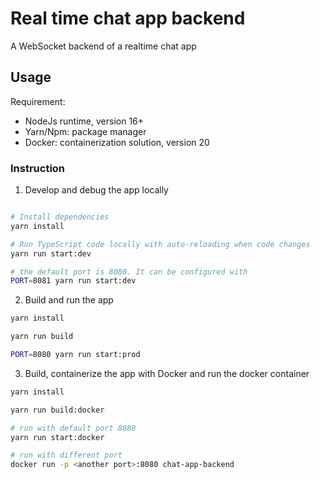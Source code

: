 # Real time chat app backend

A WebSocket backend of a realtime chat app

## Usage

Requirement:

- NodeJs runtime, version 16+
- Yarn/Npm: package manager
- Docker: containerization solution, version 20

### Instruction

1. Develop and debug the app locally

```bash

# Install dependencies
yarn install

# Run TypeScript code locally with auto-reloading when code changes
yarn run start:dev

# the default port is 8080. It can be configured with
PORT=8081 yarn run start:dev
```

2. Build and run the app

```bash
yarn install

yarn run build

PORT=8080 yarn run start:prod
```

3. Build, containerize the app with Docker and run the docker container

```bash
yarn install

yarn run build:docker

# run with default port 8080
yarn run start:docker

# run with different port
docker run -p <another port>:8080 chat-app-backend
```
